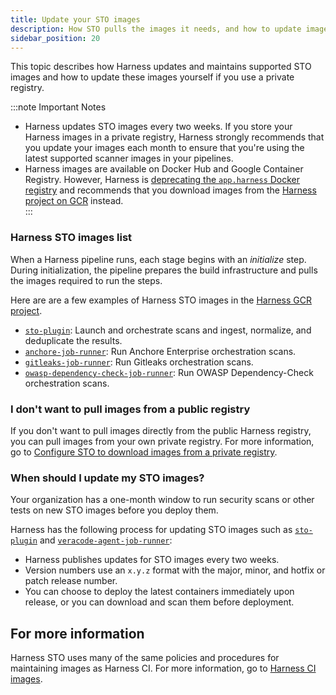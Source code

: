 ```yaml
---
title: Update your STO images
description: How STO pulls the images it needs, and how to update images in a private registry.
sidebar_position: 20
---
```



This topic describes how Harness updates and maintains supported STO images and how to update these images yourself if you use a private registry. 

:::note Important Notes

- Harness updates STO images every two weeks. If you store your Harness images in a private registry, Harness strongly recommends that you update your images each month to ensure that you're using the latest supported scanner images in your pipelines. 
- Harness images are available on Docker Hub and Google Container Registry. However, Harness is [deprecating the `app.harness` Docker registry](/docs/continuous-integration/use-ci/set-up-build-infrastructure/harness-ci/#deprecation-notice-appharness-docker-registry) and recommends that you download images from the [Harness project on GCR](https://console.cloud.google.com/gcr/images/gcr-prod/global/harness) instead.  
:::

### Harness STO images list

When a Harness pipeline runs, each stage begins with an *initialize* step. During initialization, the pipeline prepares the build infrastructure and pulls the images required to run the steps.

Here are are a few examples of Harness STO images in the [Harness GCR project](https://console.cloud.google.com/gcr/images/gcr-prod/global/harness).

* [`sto-plugin`](https://console.cloud.google.com/gcr/images/gcr-prod/global/harness/sto-plugin): Launch and orchestrate scans and ingest, normalize, and deduplicate the results.
* [`anchore-job-runner`](https://console.cloud.google.com/gcr/images/gcr-prod/global/harness/anchore-job-runner): Run Anchore Enterprise orchestration scans. 
* [`gitleaks-job-runner`](https://console.cloud.google.com/gcr/images/gcr-prod/global/harness/gitleaks-job-runner): Run Gitleaks orchestration scans. 
* [`owasp-dependency-check-job-runner`](https://console.cloud.google.com/gcr/images/gcr-prod/global/harness/owasp-dependency-check-job-runner): Run OWASP Dependency-Check orchestration scans. 

### I don't want to pull images from a public registry

If you don't want to pull images directly from the public Harness registry, you can pull images from your own private registry. For more information, go to [Configure STO to download images from a private registry](/docs/security-testing-orchestration/use-sto/set-up-sto-pipelines/secure-sto-pipelines/download-images-from-private-registry).


### When should I update my STO images? 

Your organization has a one-month window to run security scans or other tests on new STO images before you deploy them. 

Harness has the following process for updating STO images such as [`sto-plugin`](https://console.cloud.google.com/gcr/images/gcr-prod/global/harness/sto-plugin) and [`veracode-agent-job-runner`](https://console.cloud.google.com/gcr/images/gcr-prod/global/harness/veracode-agent-job-runner):


* Harness publishes updates for STO images every two weeks.
* Version numbers use an `x.y.z` format with the major, minor, and hotfix or patch release number.
* You can choose to deploy the latest containers immediately upon release, or you can download and scan them before deployment.


## For more information

Harness STO uses many of the same policies and procedures for maintaining images as Harness CI. For more information, go to [Harness CI images](/docs/continuous-integration/use-ci/set-up-build-infrastructure/harness-ci).